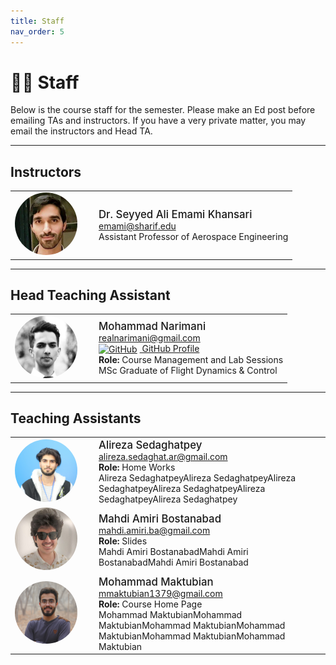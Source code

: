 ```yaml
---
title: Staff
nav_order: 5
---
```


# 🧑‍🏫 Staff

Below is the course staff for the semester. Please make an Ed post before emailing TAs and instructors. If you have a very private matter, you may email the instructors and Head TA.

---

## Instructors

<table>
  <tr>
    <td style="width:120px;">
      <img src="assets/Images/Dr.Emami.jpg" alt="Dr. Seyyed Ali Emami Khansari" width="100" style="border-radius: 50%;">
    </td>
    <td>
      <span style="font-size:1.2em; font-weight:500;">Dr. Seyyed Ali Emami Khansari</span><br>
      <a href="mailto:emami@sharif.edu">emami@sharif.edu</a><br>
      Assistant Professor of Aerospace Engineering
    </td>
  </tr>
</table>

---


## Head Teaching Assistant

<table>
  <tr>
    <td style="width:120px;">
      <img src="assets/Images/Mr.narimani.jpg" alt="Mohammad Narimani" width="100" style="border-radius: 50%;">
    </td>
    <td>
      <span style="font-size:1.2em; font-weight:500;">Mohammad Narimani</span><br>
      <a href="mailto:realnarimani@gmail.com">realnarimani@gmail.com</a><br>
      <a href="https://github.com/mnarimani" target="_blank">
        <img src="https://cdn.jsdelivr.net/npm/simple-icons@v5/icons/github.svg" alt="GitHub" width="16" style="vertical-align: middle; margin-right: 4px;">
        GitHub Profile
      </a><br>
      <strong>Role:</strong> Course Management and Lab Sessions<br>
      MSc Graduate of Flight Dynamics & Control 
    </td>
  </tr>
</table>


---

## Teaching Assistants

<table>

  <tr>
    <td style="width:120px;">
      <img src="assets/Images/sedaghatpey.JPG" alt="Alireza Sedaghatpey" width="100" style="border-radius: 50%;">
    </td>
    <td>
      <span style="font-size:1.2em; font-weight:500;">Alireza Sedaghatpey</span><br>
      <a href="mailto:alireza.sedaghat.ar@gmail.com">alireza.sedaghat.ar@gmail.com</a><br>
      <strong>Role:</strong> Home Works<br>
      Alireza SedaghatpeyAlireza SedaghatpeyAlireza SedaghatpeyAlireza SedaghatpeyAlireza SedaghatpeyAlireza Sedaghatpey
    </td>
  </tr>
  <tr>
    <td style="width:120px;">
      <img src="assets/Images/Amiri.JPG" alt="Mahdi Amiri Bostanabad" width="100" style="border-radius: 50%;">
    </td>
    <td>
      <span style="font-size:1.2em; font-weight:500;">Mahdi Amiri Bostanabad</span><br>
      <a href="mailto:mahdi.amiri.ba@gmail.com">mahdi.amiri.ba@gmail.com</a><br>
      <strong>Role:</strong> Slides<br>
      Mahdi Amiri BostanabadMahdi Amiri BostanabadMahdi Amiri Bostanabad
    </td>
  </tr>
  <tr>
    <td style="width:120px;">
      <img src="assets/Images/maktubian.JPG" alt="Mohammad Maktubian" width="100" style="border-radius: 50%;">
    </td>
    <td>
      <span style="font-size:1.2em; font-weight:500;">Mohammad Maktubian</span><br>
      <a href="mailto:mmaktubian1379@gmail.com">mmaktubian1379@gmail.com</a><br>
      <strong>Role:</strong> Course Home Page<br>
      Mohammad MaktubianMohammad MaktubianMohammad MaktubianMohammad MaktubianMohammad MaktubianMohammad Maktubian
    </td>
  </tr>
</table>
